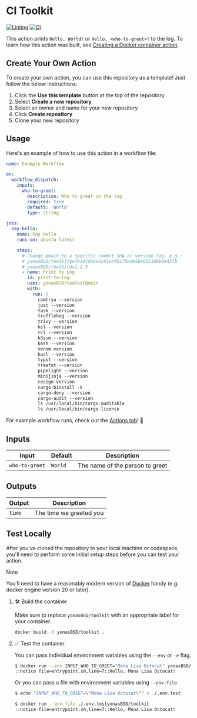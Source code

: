 # CI Toolkit

[![Linting](https://github.com/yonasBSD/toolkit/actions/workflows/lint.yml/badge.svg)](https://github.com/yonasBSD/toolkit/actions/workflows/lint.yml)
[![CI](https://github.com/yonasBSD/toolkit/actions/workflows/ci.yml/badge.svg)](https://github.com/yonasBSD/toolkit/actions/workflows/ci.yml)

This action prints `Hello, World!` or `Hello, <who-to-greet>!` to the log. To
learn how this action was built, see
[Creating a Docker container action](https://docs.github.com/en/actions/creating-actions/creating-a-docker-container-action).

## Create Your Own Action

To create your own action, you can use this repository as a template! Just
follow the below instructions:

1. Click the **Use this template** button at the top of the repository
1. Select **Create a new repository**
1. Select an owner and name for your new repository
1. Click **Create repository**
1. Clone your new repository

## Usage

Here's an example of how to use this action in a workflow file:

```yaml
name: Example Workflow

on:
  workflow_dispatch:
    inputs:
      who-to-greet:
        description: Who to greet in the log
        required: true
        default: 'World'
        type: string

jobs:
  say-hello:
    name: Say Hello
    runs-on: ubuntu-latest

    steps:
      # Change @main to a specific commit SHA or version tag, e.g.:
      # yonasBSD/toolkit@e76147da8e5c81eaf017dede5645551d4b94427b
      # yonasBSD/toolkit@v1.2.3
      - name: Print to Log
        id: print-to-log
        uses: yonasBSD/toolkit@main
        with:
          run: |
            comtrya --version
            just --version
            task --version
            trufflehog --version
            trivy --version
            kcl --version
            rcl --version
            b3sum --version
            bash --version
            venom version
            hurl --version
            typst --version
            treefmt --version
            pipelight --version
            minijinja --version
            cosign version
            cargo-binstall -V
            cargo-deny --version
            cargo-audit --version
            ls /usr/local/bin/cargo-auditable
            ls /usr/local/bin/cargo-license
```

For example workflow runs, check out the
[Actions tab](https://github.com/yonasBSD/toolkit/actions)! :rocket:

## Inputs

| Input          | Default | Description                     |
| -------------- | ------- | ------------------------------- |
| `who-to-greet` | `World` | The name of the person to greet |

## Outputs

| Output | Description             |
| ------ | ----------------------- |
| `time` | The time we greeted you |

## Test Locally

After you've cloned the repository to your local machine or codespace, you'll
need to perform some initial setup steps before you can test your action.

> [!NOTE]
>
> You'll need to have a reasonably modern version of
> [Docker](https://www.docker.com/get-started/) handy (e.g. docker engine
> version 20 or later).

1. :hammer_and_wrench: Build the container

   Make sure to replace `yonasBSD/toolkit` with an appropriate label for your
   container.

   ```bash
   docker build -t yonasBSD/toolkit .
   ```

1. :white_check_mark: Test the container

   You can pass individual environment variables using the `--env` or `-e` flag.

   ```bash
   $ docker run --env INPUT_WHO_TO_GREET="Mona Lisa Octocat" yonasBSD/toolkit
   ::notice file=entrypoint.sh,line=7::Hello, Mona Lisa Octocat!
   ```

   Or you can pass a file with environment variables using `--env-file`.

   ```bash
   $ echo "INPUT_WHO_TO_GREET=\"Mona Lisa Octocat\"" > ./.env.test

   $ docker run --env-file ./.env.testyonasBSD/toolkit
   ::notice file=entrypoint.sh,line=7::Hello, Mona Lisa Octocat!
   ```
